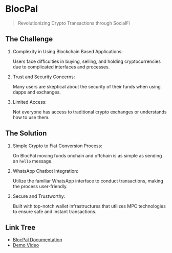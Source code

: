 # BlocPal
> Revolutionizing Crypto Transactions through SocialFi

## The Challenge
1. Complexity in Using Blockchain Based Applications:
   
   Users face difficulties in buying, selling, and holding cryptocurrencies due to complicated interfaces and processes.
   
2. Trust and Security Concerns:
   
   Many users are skeptical about the security of their funds when using dapps and exchanges.

3. Limited Access:
   
   Not everyone has access to traditional crypto exchanges or understands how to use them.

## The Solution
1. Simple Crypto to Fiat Conversion Process:
   
   On BlocPal moving funds onchain and offchain is as simple as sending an `hello` message.
   
2. WhatsApp Chatbot Integration:
   
   Utilize the familiar WhatsApp interface to conduct transactions, making the process user-friendly.

3. Secure and Trustworthy:
   
   Built with top-notch wallet infrastructures that utilizes MPC technologies to ensure safe and instant transactions.

## Link Tree
- [BlocPal Documentation](https://victors-organization-24.gitbook.io/blocpal)
- [Demo Video](https://drive.google.com/file/d/1BTnRV1TTeszQ5tKvA2RxdxWKPhf32xM8/view?usp=drive_link)
